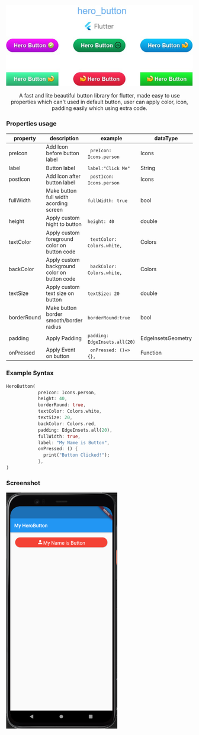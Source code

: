 <p align="center"><img src="https://github.com/rohit-chouhan/hero_button/blob/main/her_button.jpg?raw=true"></p>
<p align="center">A fast and lite beautiful button library for flutter, made easy to use properties which can't used in default button, user can apply color, icon, padding easily which using extra code.</p>


### Properties usage
|   property | description   | example  | dataType |
| ------------ | ------------ | ------------ | ------------ |
|  preIcon |  Add Icon before button label | ` preIcon: Icons.person`  |Icons |
|label| Button label|`label:"Click Me"`| String|
|  postIcon |  Add Icon after button label | ` postIcon: Icons.person`  | Icons|
|  fullWidth |  Make button full width acording screen  |  `fullWidth: true`  |bool|
|  height |  Apply custom hight to button  |  `height: 40`  |double|
|  textColor |  Apply custom foreground color on button code  |  ` textColor: Colors.white,`  |Colors|
|  backColor |  Apply custom background color on button code  |  ` backColor: Colors.white,`  |Colors|
|textSize| Apply custom text size on button | `textSize: 20`|double|
|  borderRound |  Make button border smooth/border radius  |  `borderRound:true`  |bool|
|  padding |  Apply Padding  |  `padding: EdgeInsets.all(20)`  |EdgeInsetsGeometry|
|  onPressed |  Apply Event on button  |  ` onPressed: ()=> {},`  |Function|


### Example Syntax
```dart
HeroButton(
            preIcon: Icons.person,
            height: 40,
            borderRound: true,
            textColor: Colors.white,
            textSize: 20,
            backColor: Colors.red,
            padding: EdgeInsets.all(20),
            fullWidth: true,
            label: "My Name is Button",
            onPressed: () {
              print("Button Clicked!");
            },
)
```

### Screenshot
<img width="300" src="https://github.com/rohit-chouhan/hero_button/blob/main/preview.png?raw=true"/>

